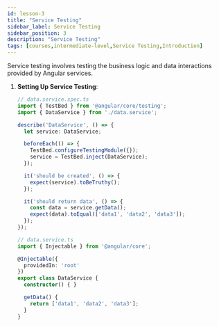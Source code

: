 ```yaml
---
id: lesson-3
title: "Service Testing"
sidebar_label: Service Testing
sidebar_position: 3
description: "Service Testing"
tags: [courses,intermediate-level,Service Testing,Introduction]
---
```

   

Service testing involves testing the business logic and data interactions provided by Angular services.

1. **Setting Up Service Testing**:
   ```typescript
   // data.service.spec.ts
   import { TestBed } from '@angular/core/testing';
   import { DataService } from './data.service';

   describe('DataService', () => {
     let service: DataService;

     beforeEach(() => {
       TestBed.configureTestingModule({});
       service = TestBed.inject(DataService);
     });

     it('should be created', () => {
       expect(service).toBeTruthy();
     });

     it('should return data', () => {
       const data = service.getData();
       expect(data).toEqual(['data1', 'data2', 'data3']);
     });
   });
   ```

   ```typescript
   // data.service.ts
   import { Injectable } from '@angular/core';

   @Injectable({
     providedIn: 'root'
   })
   export class DataService {
     constructor() { }

     getData() {
       return ['data1', 'data2', 'data3'];
     }
   }
   ```